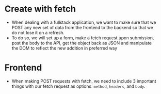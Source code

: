 # Create with fetch

- When dealing with a fullstack application, we want to make sure that we POST any new set of data from the frontend to the backend so that we do not lose it on a refresh.  
- To do so, we will set up a form, make a fetch request upon submission, post the body to the API, get the object back as JSON and manipulate the DOM to reflect the new addition in preferred way

# Frontend 

- When making POST requests with fetch, we need to include 3 important things with our fetch request as options: `method`, `headers`, and `body`.  
